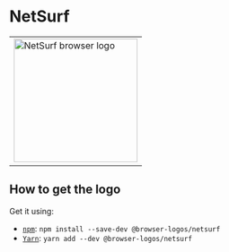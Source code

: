 NetSurf
=======

<!-- markdownlint-disable line-length no-inline-html -->
<table>
    <tr height=230>
        <td>
            <a href="https://github.com/alrra/browser-logos/tree/858ed41a980f84a28589fd7948c098a9838a80fc/src/netsurf">
                <img width=220 src="https://raw.githubusercontent.com/alrra/browser-logos/858ed41a980f84a28589fd7948c098a9838a80fc/src/netsurf/netsurf.svg?sanitize=true" alt="NetSurf browser logo">
            </a>
        </td>
    </tr>
</table>
<!-- markdownlint-enable line-length no-inline-html -->

How to get the logo
-------------------

Get it using:

* [`npm`][npm]: `npm install --save-dev @browser-logos/netsurf`
* [`Yarn`][yarn]: `yarn add --dev @browser-logos/netsurf`

<!-- Link labels: -->

[npm]: https://www.npmjs.com/
[yarn]: https://yarnpkg.com/
